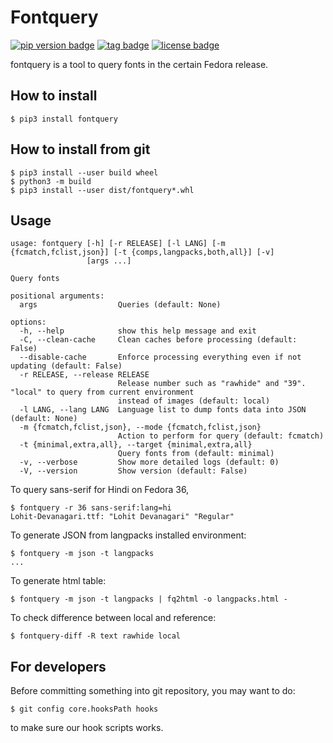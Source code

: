 # Fontquery
[![pip version badge](https://img.shields.io/pypi/v/fontquery)](https://pypi.org/project/fontquery/)
[![tag badge](https://img.shields.io/github/v/tag/fedora-i18n/fontquery)](https://github.com/fedora-i18n/fontquery/tags)
[![license badge](https://img.shields.io/github/license/fedora-i18n/fontquery)](./LICENSE)

fontquery is a tool to query fonts in the certain Fedora release.

## How to install

``` shell
$ pip3 install fontquery
```

## How to install from git

``` shell
$ pip3 install --user build wheel
$ python3 -m build
$ pip3 install --user dist/fontquery*.whl
```

## Usage

```
usage: fontquery [-h] [-r RELEASE] [-l LANG] [-m {fcmatch,fclist,json}] [-t {comps,langpacks,both,all}] [-v]
                 [args ...]

Query fonts

positional arguments:
  args                  Queries (default: None)

options:
  -h, --help            show this help message and exit
  -C, --clean-cache     Clean caches before processing (default: False)
  --disable-cache       Enforce processing everything even if not updating (default: False)
  -r RELEASE, --release RELEASE
                        Release number such as "rawhide" and "39". "local" to query from current environment
                        instead of images (default: local)
  -l LANG, --lang LANG  Language list to dump fonts data into JSON (default: None)
  -m {fcmatch,fclist,json}, --mode {fcmatch,fclist,json}
                        Action to perform for query (default: fcmatch)
  -t {minimal,extra,all}, --target {minimal,extra,all}
                        Query fonts from (default: minimal)
  -v, --verbose         Show more detailed logs (default: 0)
  -V, --version         Show version (default: False)
```

To query sans-serif for Hindi on Fedora 36,

``` shell
$ fontquery -r 36 sans-serif:lang=hi
Lohit-Devanagari.ttf: "Lohit Devanagari" "Regular"
```

To generate JSON from langpacks installed environment:

``` shell
$ fontquery -m json -t langpacks
...
```

To generate html table:

``` shell
$ fontquery -m json -t langpacks | fq2html -o langpacks.html -
```

To check difference between local and reference:

``` shell
$ fontquery-diff -R text rawhide local
```

## For developers

Before committing something into git repository, you may want to do:

``` shell
$ git config core.hooksPath hooks
```

to make sure our hook scripts works.
